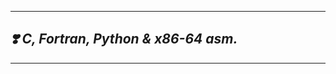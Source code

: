 --------------------
## ***:heavy_heart_exclamation: C, Fortran, Python & x86-64 asm.***
---------------------

